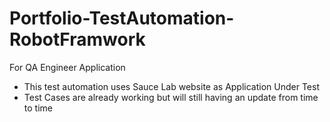 # Portfolio-TestAutomation-RobotFramwork
For QA Engineer Application

 - This test automation uses Sauce Lab website as Application Under Test
 - Test Cases are already working but will still having an update from time to time

